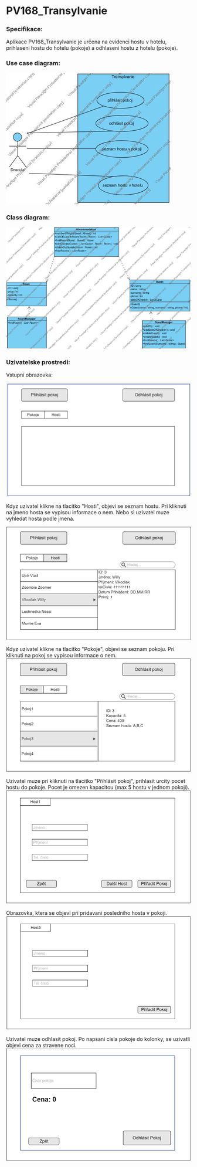 # PV168_Transylvanie

### Specifikace:
Aplikace PV168_Transylvanie je určena na evidenci hostu v hotelu, prihlaseni hostu do hotelu (pokoje) a odhlaseni hostu z hotelu (pokoje).



### Use case diagram:

![use](Images/Use_Case_Transylvanie.jpg "use case")

### Class diagram:

![class](Images/Class_Diagram_Transylvanie.jpg "use case")

### Uzivatelske prostredi:

Vstupni obrazovka:

![alt text](Images/uvodni_strana.png)

Kdyz uzivatel klikne na tlacitko "Hosti", objevi se seznam hostu. Pri kliknuti na jmeno hosta se vypisou informace o nem. Nebo si uzivatel muze vyhledat hosta podle jmena.

![alt text](Images/hosti.png)

Kdyz uzivatel klikne na tlacitko "Pokoje", objevi se seznam pokoju. Pri kliknuti na pokoj se vypisou informace o nem.
![alt text](Images/pokoje.png)

Uzivatel muze pri kliknuti na tlacitko "Přihlásit pokoj", prihlasit urcity pocet hostu do pokoje. Pocet je omezen kapacitou (max 5 hostu v jednom pokoji).
![alt text](Images/prihlasit.png)

Obrazovka, ktera se objevi pri pridavani posledniho hosta v pokoji.
![alt text](Images/prihlasit_5.png)

Uzivatel muze odhlasit pokoj. Po napsani cisla pokoje do kolonky, se uzivatli objevi cena za stravene noci.
![alt text](Images/odhlasit.png)



